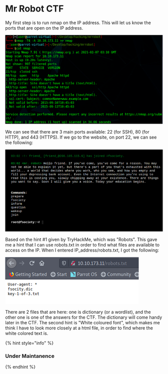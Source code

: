 # Mr Robot CTF

My first step is to run nmap on the IP address. This will let us know the ports that are open on the IP address. 

![Nmap scan](../../.gitbook/assets/screenshot-2021-03-06-211306.png)

We can see that there are 3 main ports available: 22 \(for SSH\), 80 \(for HTTP\), and 443 \(HTTPS\). If we go to the website, on port 22, we can see the following:

![Website on port 22](../../.gitbook/assets/image%20%282%29.png)

Based on the hint \#1 given by TryHackMe, which was "Robots". This gave me a hint that I can use robots.txt in order to find what files are available to access on the IP. When I entered IP\_address/robots.txt, I got the following:

![](../../.gitbook/assets/image%20%283%29.png)

There are 2 files that are here: one is dictionary \(or a wordlist\), and the other one is one of the answers for the CTF. The dictionary will come handy later in the CTF. The second hint is "White coloured font", which makes me think I have to look more closely at a html file, in order to find where the white colored text is. 

{% hint style="info" %}
### Under Maintanence
{% endhint %}

